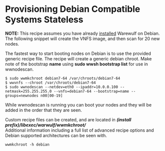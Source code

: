 # Provisioning Debian Compatible Systems Stateless

**NOTE:** This recipe assumes you have already [installed](../setup/installation.md#InstallingWarewulfonDebian) Warewulf on Debian.  
The following snippet will create the VNFS image, and then scan for 20 new nodes.

The fastest way to start booting nodes on Debian is to use the provided generic recipe file. The recipe will create a generic debian chroot. Make note of the bootstrap **name** using **sudo wwsh bootstrap list** for use in wwnodescan.

```
$ sudo wwmkchroot debian7-64 /var/chroots/debian7-64
$ wwvnfs --chroot /var/chroots/debian7-64
$ sudo wwnodescan --netdev=eth0 --ipaddr=10.0.0.100 --netmask=255.255.255.0 --vnfs=debian7-64 --bootstrap=name --groups=newnodes n00[00-19]
```

While wwnodescan is running you can boot your nodes and they will be added in the order that they are seen.

Custom recipe files can be created, and are located in **_(install prefix)/libexec/warwulf/wwmkchroot/_**  
Additional information including a full list of advanced recipe options and Debian supported architectures can be seen with.

```
wwmkchroot -h debian
```
